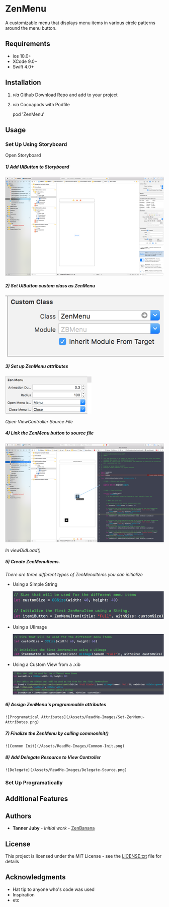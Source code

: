 # ZenMenu

A customizable menu that displays menu items in various circle patterns around the menu button.

## Requirements

* ios 10.0+
* XCode 9.0+
* Swift 4.0+

## Installation

1) *via* Github
	Download Repo and add to your project

2) *via* Cocoapods with Podfile
	
	pod 'ZenMenu'
	

## Usage


### Set Up Using Storyboard


Open Storyboard 

##### 1) Add UIButton to Storyboard

![Add UIButton](/Assets/ReadMe-Images/Add-UIButton-To-SB.png)


##### 2) Set UIButton custom class as ZenMenu

![Set as ZenMenu](/Assets/ReadMe-Images/Set-Button-As-ZenMenu.png)


##### 3) Set up ZenMenu attributes

![Set Attributes](/Assets/ReadMe-Images/Set-ZenMenu-Attributes-SB.png)


*Open ViewController Source File*


##### 4) Link the ZenMenu button to source file

![Link to source file](/Assets/ReadMe-Images/Set-ZenMenu-As-UIOutlet.png)


*In viewDidLoad()*


##### 5) Create ZenMenuItems. 
    
*There are three different types of ZenMenuItems you can initialize*
	
* Using a Simple String
  
	![Simple String Item](/Assets/ReadMe-Images/Init-ZenMenuItem-As-String.png)	
	
	
* Using a UIImage

	![UImage Item](/Assets/ReadMe-Images/Init-ZenMenuItem-As-Image.png)
	
	
* Using a Custom View from a .xib

	![Custom View Item](/Assets/ReadMe-Images/Init-ZenMenuItem-As-Custom.png)
	

##### 6) Assign ZenMenu's programmable attributes

	![Programatical Attributes](/Assets/ReadMe-Images/Set-ZenMenu-Attributes.png)
	
	
##### 7) Finalize the ZenMenu by calling commonInit()

	![Common Init](/Assets/ReadMe-Images/Common-Init.png)


##### 8) Add Delegate Resource to View Controller
	
	![Delegate](/Assets/ReadMe-Images/Delegate-Source.png)


### Set Up Programatically


## Additional Features


## Authors

* **Tanner Juby** - *Initial work* - [ZenBanana](https://github.com/ZenBanana)


## License

This project is licensed under the MIT License - see the [LICENSE.txt](LICENSE.txt) file for details


## Acknowledgments

* Hat tip to anyone who's code was used
* Inspiration
* etc
